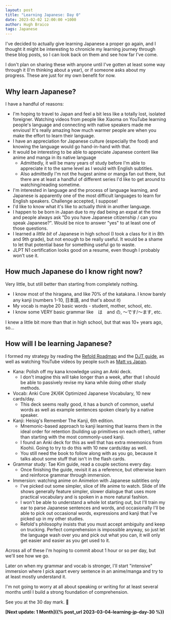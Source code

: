 ```yaml
---
layout: post
title: "Learning Japanese: Day 0"
date: 2023-02-02 12:00:00 +1000
author: Hugh Braico
tags: Japanese
---
```


I've decided to actually give learning Japanese a proper go again, and I thought
it might be interesting to chronicle my learning journey through these blog
posts, so I can look back on them and see how far I've come. 

I don't plan on sharing these with anyone until I've gotten at least some way
through it (I'm thinking about a year), or if someone asks about my progress.
These are just for my own benefit for now.

## Why learn Japanese?

I have a handful of reasons:

* I'm hoping to travel to Japan and feel a bit less like a totally lost,
  isolated foreigner. Watching videos from people like Xiaoma on YouTube
  learning people's language and connecting with native speakers made me
  envious! It's really amazing how much warmer people are when you make the
  effort to learn their language.
* I have an appreciation for Japanese culture (especially the food) and knowing
  the language would go hand-in-hand with that.
* It would be interesting to be able to appreciate Japanese content like anime
  and manga in its native language
  * Admittedly, it will be many years of study before I'm able to appreciate it
    to the same level as I would with English subtitles.
  * Also admittedly I'm not the hugest anime or manga fan out there, but there
    are at least a handful of different series I'd like to get around to
    watching/reading sometime.
* I'm interested in language and the process of language learning, and Japanese
  is apparently one of the most difficult languages to learn for English
  speakers. Challenge accepted, I suppose!
* I'd like to know what it's like to actually *think* in another language. 
* I happen to be born in Japan due to my dad being an expat at the time and
  people always ask "Do you have Japanese citizenship / can you speak
  Japanese?". Would be nice to answer "yes" to at least one of those
  questions.
* I learned a *little bit* of Japanese in high school (I took a class for it in
  8th and 9th grade), but not enough to be really useful. It would be a shame
  to let that potential base for something useful go to waste.
* JLPT N1 certification looks good on a resume, even though I probably won't use
  it.
 
## How much Japanese do I know right now?
 
Very little, but still better than starting from completely nothing.

* I know most of the hiragana, and like 70% of the katakana. I know barely any
  kanji (numbers 1-10, 日本語, and that's about it)
* My vocab is maybe 20 basic words - student, mother, school, etc.
* I know some VERY basic grammar like　は　and の, 〜です/〜ます, etc.

I knew a little bit more than that in high school, but that was 10+ years ago,
so...

## How will I be learning Japanese?

I formed my strategy by reading the 
[Refold Roadmap](https://refold.la/roadmap/) and the 
[DJT guide](https://itazuraneko.neocities.org/learn/guide), as well as watching
YouTube videos by people such as 
[Matt vs Japan](https://www.youtube.com/channel/UCpf4BknRWAjb_oYIHoMDGVg).

* Kana: Polish off my kana knowledge using an Anki deck.
  * I don't imagine this will take longer than a week, after that I should be
    able to passively revise my kana while doing other study methods.
* Vocab: Anki Core 2K/6K Optimized Japanese Vocabulary, 10 new cards/day.
  * This deck seems really good, it has a bunch of common, useful words as well
    as example sentences spoken clearly by a native speaker.
* Kanji: Heisig's Remember The Kanji, 6th edition.
  * Mnemonic-based approach to kanji learning that learns them in the ideal
    order for retention (building up primitives on each other), rather than
    starting with the most commonly-used kanji.
  * I found an Anki deck for this as well that has extra mnemonics from Koohii.
    Going to try to do this with 10 new cards/day as well.
  * You still need the book to follow along with as you go, because it talks
    about some stuff that isn't in the flash cards.
* Grammar study: Tae Kim guide, read a couple sections every day.
  * Once finishing the guide, revisit it as a reference, but otherwise learn and
    reinforce grammar through immersion.
* Immersion: watching anime on Animelon with Japanese subtitles only
  * I've picked out some simpler, slice of life anime to watch. Slide of life
    shows generally feature simpler, slower dialogue that uses more practical
    vocabulary and is spoken in a more natural fashion.
  * I won't be able to understand a whole lot starting out, but I'll train my
    ear to parse Japanese sentences and words, and occasionally I'll be able to
    pick out occasional words, expressions and kanji that I've picked up in my
    other studies.
  * Refold's philosophy insists that you must accept ambiguity and keep on
    trucking. Perfect comprehension is impossible anyway, so just let the
    language wash over you and pick out what you can, it will only get easier
    and easier as you get used to it.

Across all of these I'm hoping to commit about 1 hour or so per day, but we'll
see how we go. 

Later on when my grammar and vocab is stronger, I'll start "intensive" immersion
where I pick apart every sentence in an anime/manga and try to at least mostly
understand it.

I'm not going to worry at all about speaking or writing for at least several
months until I build a strong foundation of comprehension.

See you at the 30 day mark. 👋

**[Next update: 1 Month]({% post_url 2023-03-04-learning-jp-day-30 %})**